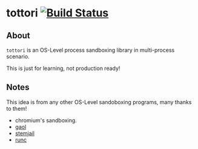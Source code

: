 # tottori [![Build Status](https://secure.travis-ci.org/kubo39/tottori.png?branch=master)](http://travis-ci.org/kubo39/tottori)

## About

`tottori` is an OS-Level process sandboxing library in multi-process scenario.

This is just for learning, not production ready!

## Notes

This idea is from any other OS-Level sandoboxing programs, many thanks to them!

- chromium's sandboxing.
- [gaol](https://github.com/servo/gaol)
- [stemjail](https://github.com/stemjail/stemjail)
- [runc](https://github.com/opencontainers/runc)
